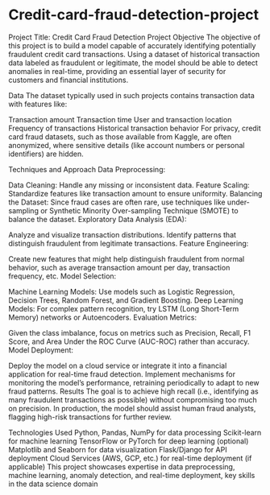 # Credit-card-fraud-detection-project
Project Title: Credit Card Fraud Detection
Project Objective
The objective of this project is to build a model capable of accurately identifying potentially fraudulent credit card transactions. Using a dataset of historical transaction data labeled as fraudulent or legitimate, the model should be able to detect anomalies in real-time, providing an essential layer of security for customers and financial institutions.

Data
The dataset typically used in such projects contains transaction data with features like:

Transaction amount
Transaction time
User and transaction location
Frequency of transactions
Historical transaction behavior
For privacy, credit card fraud datasets, such as those available from Kaggle, are often anonymized, where sensitive details (like account numbers or personal identifiers) are hidden.

Techniques and Approach
Data Preprocessing:

Data Cleaning: Handle any missing or inconsistent data.
Feature Scaling: Standardize features like transaction amount to ensure uniformity.
Balancing the Dataset: Since fraud cases are often rare, use techniques like under-sampling or Synthetic Minority Over-sampling Technique (SMOTE) to balance the dataset.
Exploratory Data Analysis (EDA):

Analyze and visualize transaction distributions.
Identify patterns that distinguish fraudulent from legitimate transactions.
Feature Engineering:

Create new features that might help distinguish fraudulent from normal behavior, such as average transaction amount per day, transaction frequency, etc.
Model Selection:

Machine Learning Models: Use models such as Logistic Regression, Decision Trees, Random Forest, and Gradient Boosting.
Deep Learning Models: For complex pattern recognition, try LSTM (Long Short-Term Memory) networks or Autoencoders.
Evaluation Metrics:

Given the class imbalance, focus on metrics such as Precision, Recall, F1 Score, and Area Under the ROC Curve (AUC-ROC) rather than accuracy.
Model Deployment:

Deploy the model on a cloud service or integrate it into a financial application for real-time fraud detection.
Implement mechanisms for monitoring the model’s performance, retraining periodically to adapt to new fraud patterns.
Results
The goal is to achieve high recall (i.e., identifying as many fraudulent transactions as possible) without compromising too much on precision. In production, the model should assist human fraud analysts, flagging high-risk transactions for further review.

Technologies Used
Python, Pandas, NumPy for data processing
Scikit-learn for machine learning
TensorFlow or PyTorch for deep learning (optional)
Matplotlib and Seaborn for data visualization
Flask/Django for API deployment
Cloud Services (AWS, GCP, etc.) for real-time deployment (if applicable)
This project showcases expertise in data preprocessing, machine learning, anomaly detection, and real-time deployment, key skills in the data science domain
